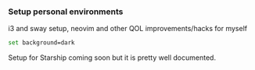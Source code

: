 ### Setup personal environments ###

i3 and sway setup, neovim and other QOL improvements/hacks for myself




```bash
set background=dark 
```
Setup for Starship coming soon but it is pretty well documented.
<!--
**TreeGardenDev/TreeGardenDev** is a ✨ _special_ ✨ repository because its `README.md` (this file) appears on your GitHub profile.

Here are some ideas to get you started:

- 🔭 I’m currently working on ...
- 🌱 I’m currently learning ...
- 👯 I’m looking to collaborate on ...
- 🤔 I’m looking for help with ...
- 💬 Ask me about ...
- 📫 How to reach me: ...
- 😄 Pronouns: ...
- ⚡ Fun fact: ...
-->
